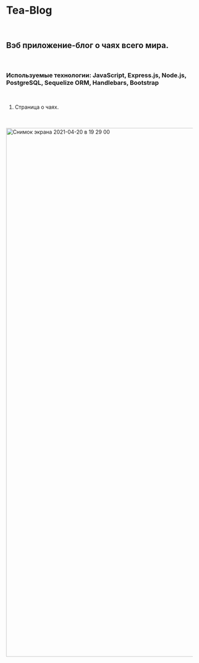 # Tea-Blog
<br/>

## Вэб приложение-блог о чаях всего мира.
<br/>

### Используемые технологии: JavaScript, Express.js, Node.js, PostgreSQL, Sequelize ORM, Handlebars, Bootstrap
<br/>

1. Страница о чаях.
<br/>
<br/>
<img width="1424" alt="Снимок экрана 2021-04-20 в 19 29 00" src="https://user-images.githubusercontent.com/93314726/159885801-fb59cde9-e3ee-4bbf-8f30-3986af199970.png">
